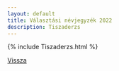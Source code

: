 ```yaml
---
layout: default
title: Választási névjegyzék 2022
description: Tiszaderzs
---
```


{% include Tiszaderzs.html %}

[Vissza](./)